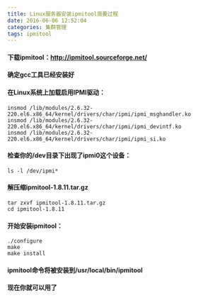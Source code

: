 ```yaml
---
title: Linux服务器安装ipmitool简要过程
date: 2016-06-06 12:52:04
categories: 集群管理
tags: ipmitool
---
```

#### 下载ipmitool：http://ipmitool.sourceforge.net/
#### 确定gcc工具已经安装好
<!-- more -->
#### 在Linux系统上加载启用IPMI驱动：
```
insmod /lib/modules/2.6.32-220.el6.x86_64/kernel/drivers/char/ipmi/ipmi_msghandler.ko
insmod /lib/modules/2.6.32-220.el6.x86_64/kernel/drivers/char/ipmi/ipmi_devintf.ko
insmod /lib/modules/2.6.32-220.el6.x86_64/kernel/drivers/char/ipmi/ipmi_si.ko

```
#### 检查你的/dev目录下出现了ipmi0这个设备：
```
ls -l /dev/ipmi*
```

#### 解压缩ipmitool-1.8.11.tar.gz
```
tar zxvf ipmitool-1.8.11.tar.gz
cd ipmitool-1.8.11
```

#### 开始安装ipmitool：
```
./configure
make
make install
```

#### ipmitool命令将被安装到/usr/local/bin/ipmitool

#### 现在你就可以用了
